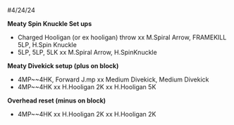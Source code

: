 #4/24/24

**Meaty Spin Knuckle Set ups**
- Charged Hooligan (or ex hooligan) throw xx M.Spiral Arrow, FRAMEKILL 5LP, H.Spin Knuckle
- 5LP, 5LP, 5LK xx M.Spiral Arrow, H.SpinKnuckle

**Meaty Divekick setup (plus on block)**
- 4MP~~4HK, Forward J.mp xx Medium Divekick, Medium Divekick
- 4MP~~4HK xx H.Hooligan 2K xx H.Hooligan 5K

**Overhead reset (minus on block)**
- 4MP~~4HK xx H.Hooligan 2K xx H.Hooligan 2K
